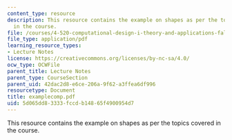 ```yaml
---
content_type: resource
description: This resource contains the example on shapes as per the topics covered
  in the course.
file: /courses/4-520-computational-design-i-theory-and-applications-fall-2005/5d065dd83333fccdb14865f4900954d7_examplecomp.pdf
file_type: application/pdf
learning_resource_types:
- Lecture Notes
license: https://creativecommons.org/licenses/by-nc-sa/4.0/
ocw_type: OCWFile
parent_title: Lecture Notes
parent_type: CourseSection
parent_uid: 42dac2d8-e6ce-206a-9f62-a3ffea6df996
resourcetype: Document
title: examplecomp.pdf
uid: 5d065dd8-3333-fccd-b148-65f4900954d7
---
```

This resource contains the example on shapes as per the topics covered in the course.